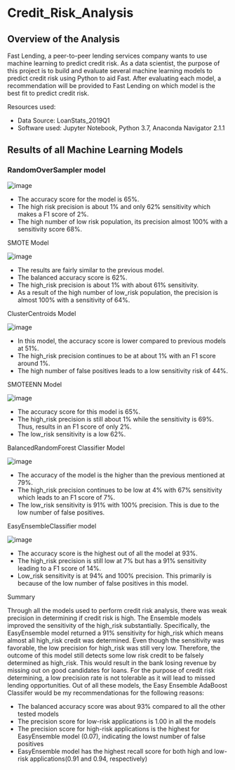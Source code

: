# Credit_Risk_Analysis

## Overview of the Analysis

Fast Lending, a peer-to-peer lending services company wants to use machine learning to predict credit risk. As a data scientist, the purpose of this project is to build and evaluate several machine learning models to predict credit risk using Python to aid Fast. After evaluating each model, a recommendation will be provided to Fast Lending on which model is the best fit to predict credit risk.

Resources used:
* Data Source: LoanStats_2019Q1
* Software used: Jupyter Notebook, Python 3.7, Anaconda Navigator 2.1.1


## Results of all Machine Learning Models

### RandomOverSampler model

![image](https://user-images.githubusercontent.com/96553992/167510525-ac6c2fc1-8a2f-429d-8bee-06475dd8bd82.png)

* The accuracy score for the model is 65%.
* The high risk precision is about 1% and only 62% sensitivity which makes a F1 score of 2%.
* The high number of low risk population, its precision almost 100% with a sensitivity score 68%.

SMOTE Model

![image](https://user-images.githubusercontent.com/96553992/167732926-deedc72e-7b2e-4e49-a8cd-d43629913f67.png)

* The results are fairly similar to the previous model.
* The balanced accuracy score is 62%.
* The high_risk precision is about 1% with about 61% sensitivity.
* As a result of the high number of low_risk population, the precision is almost 100% with a sensitivity of 64%.

ClusterCentroids Model

![image](https://user-images.githubusercontent.com/96553992/167737587-c0e43a49-dac2-4743-aa6c-7dc36c9dcb57.png)

* In this model, the accuracy score is lower compared to previous models at 51%.
* The high_risk precision continues to be at about 1% with an F1 score around 1%.
* The high number of false positives leads to a low sensitivity risk of 44%.


SMOTEENN Model

![image](https://user-images.githubusercontent.com/96553992/167738819-a8f0e95a-fb7a-4358-b107-1ca7f69657c4.png)

* The accuracy score for this model is 65%.
* The high_risk precision is still about 1% while the sensitivity is 69%. Thus, results in an F1 score of only 2%.
* The low_risk sensitivity is a low 62%.

BalancedRandomForest Classifier Model

![image](https://user-images.githubusercontent.com/96553992/167740200-b6bb3bc0-b742-4898-97c6-3b19a44a7f3e.png)

* The accuracy of the model is the higher than the previous mentioned at 79%.
* The high_risk precision continues to be low at 4%  with 67% sensitivity which leads to an F1 score of 7%.
* The low_risk sensitivity is 91% with 100% precision. This is due to the low number of false positives.

EasyEnsembleClassifier model

![image](https://user-images.githubusercontent.com/96553992/167740960-8692d0c0-7e48-4fe1-8cc4-0a61224797bd.png)

* The accuracy score is the highest out of all the model at 93%.
* The high_risk precision is still low at 7% but has a 91% sensitivity leading to a F1 score of 14%.
* Low_risk sensitivity is at 94% and 100% precision. This primarily is because of the low number of false positives in this model.


Summary

Through all the models used to perform credit risk analysis, there was weak precision in determining if credit risk is high. The Ensemble models improved the sensitivity of the high_risk substantially. Specifically, the EasyEnsemble model returned a 91% sensitivity for high_risk which means almost all high_risk credit was determined. Even though the sensitivity was favorable, the low precision for high_risk was still very low. Therefore, the outcome of this model still detects some low risk credit to be falsely determined as high_risk. This would result in the bank losing revenue by missing out on good candidates for loans. For the purpose of credit risk determining, a low precision rate is not tolerable as it will lead to missed lending opportunities. Out of all these models, the Easy Ensemble AdaBoost Classifer would be my recommendationas for the following reasons:

  * The balanced accuracy score was about 93% compared to all the other tested models
  * The precision score for low-risk applications is 1.00 in all the models 
  * The precision score for high-risk applications is the highest for EasyEnsemble model (0.07), indicating the lowst number of false positives
  * EasyEnsemble model has the highest recall score for both high and low-risk applications(0.91 and 0.94, respectively)



